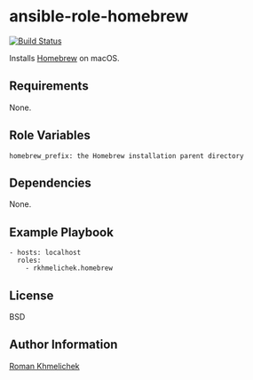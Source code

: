 ansible-role-homebrew
=====================

[![Build Status](https://travis-ci.org/rkhmelichek/ansible-role-homebrew.svg?branch=master)](https://travis-ci.org/rkhmelichek/ansible-role-homebrew)

Installs [Homebrew](http://brew.sh/) on macOS.

Requirements
------------

None.

Role Variables
--------------

    homebrew_prefix: the Homebrew installation parent directory

Dependencies
------------

None.

Example Playbook
----------------

    - hosts: localhost
      roles:
        - rkhmelichek.homebrew

License
-------

BSD

Author Information
------------------

[Roman Khmelichek](http://romankh.me/)
